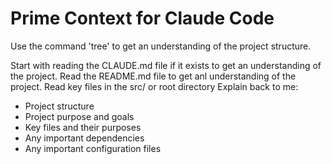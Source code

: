 # Prime Context for Claude Code
Use the command 'tree' to get an understanding of the project structure.

Start with reading the CLAUDE.md file if it exists to get an understanding of the project.
Read the README.md file to get anl understanding of the project.
Read key files in the src/ or root directory
Explain back to me:
- Project structure
- Project purpose and goals
- Key files and their purposes
- Any important dependencies
- Any important configuration files
